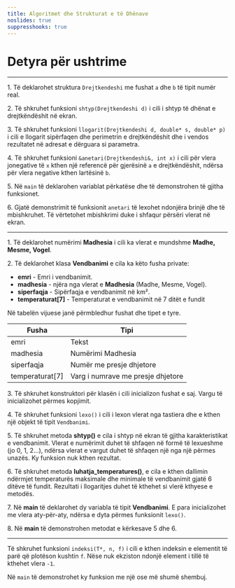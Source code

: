 ```yaml
---
title: Algoritmet dhe Strukturat e të Dhënave
noslides: true
suppresshooks: true
---
```


# Detyra për ushtrime

---

1\. Të deklarohet struktura `Drejtkendeshi` me fushat `a` dhe `b` të tipit numër real.

2\. Të shkruhet funksioni `shtyp(Drejtkendeshi d)` i cili i shtyp të dhënat e drejtkëndëshit në ekran.

3\. Të shkruhet funksioni `llogarit(Drejtkendeshi d, double* s, double* p)` i cili e llogarit
sipërfaqen dhe perimetrin e drejtkëndëshit dhe i vendos rezultatet në adresat e dërguara si parametra.

4\. Të shkruhet funksioni `&anetari(Drejtkendeshi&, int x)` i cili për vlera jonegative të `x`
kthen një referencë për gjerësinë `a` e drejtkëndëshit, ndërsa për vlera negative kthen lartësinë `b`.

5\. Në `main` të deklarohen variablat përkatëse dhe të demonstrohen të gjitha funksionet.

6\. Gjatë demonstrimit të funksionit `anetari` të lexohet ndonjëra brinjë dhe të mbishkruhet.
Të vërtetohet mbishkrimi duke i shfaqur përsëri vlerat në ekran.

---

1\. Të deklarohet numërimi **Madhesia** i cili ka vlerat e mundshme **Madhe, Mesme, Vogel**.

2\. Të deklarohet klasa **Vendbanimi** e cila ka këto fusha private:

- **emri** - Emri i vendbanimit.
- **madhesia** - njëra nga vlerat e **Madhesia** (Madhe, Mesme, Vogel).
- **siperfaqja** - Sipërfaqja e vendbanimit në km².
- **temperaturat[7]** - Temperaturat e vendbanimit në 7 ditët e fundit

Në tabelën vijuese janë përmbledhur fushat dhe tipet e tyre.

Fusha | Tipi
--- | ---
emri | Tekst
madhesia | Numërimi Madhesia
siperfaqja | Numër me presje dhjetore
temperaturat[7] | Varg i numrave me presje dhjetore

3\. Të shkruhet konstruktori për klasën i cili inicializon fushat e saj.
Vargu të inicializohet përmes kopjimit.

4\. Të shkruhet funksioni `lexo()` i cili i lexon vlerat
nga tastiera dhe e kthen një objekt të tipit `Vendbanimi`.

5\. Të shkruhet metoda **shtyp()** e cila i shtyp në ekran të gjitha karakteristikat e vendbanimit.
Vlerat e numërimit duhet të shfaqen në formë të lexueshme (jo 0, 1, 2...), ndërsa vlerat e vargut duhet të shfaqen një nga një përmes unazës.
Ky funksion nuk kthen rezultat.

6\. Të shkruhet metoda **luhatja_temperatures()**, e cila e kthen dallimin ndërmjet temperaturës maksimale dhe minimale të vendbanimit gjatë 6 ditëve të fundit. Rezultati i llogaritjes duhet të kthehet si vlerë kthyese e metodës.

7\. Në **main** të deklarohet dy variabla të tipit **Vendbanimi**.
E para inicializohet me vlera aty-për-aty, ndërsa e dyta përmes funksionit `lexo()`.

8\. Në **main** të demonstrohen metodat e kërkesave 5 dhe 6.

---

Të shkruhet funksioni `indeksi(T*, n, f)` i cili e kthen indeksin e elementit të parë që
plotëson kushtin `f`. Nëse nuk ekziston ndonjë element i tillë të kthehet vlera `-1`.

Në `main` të demonstrohet ky funksion me një ose më shumë shembuj.
